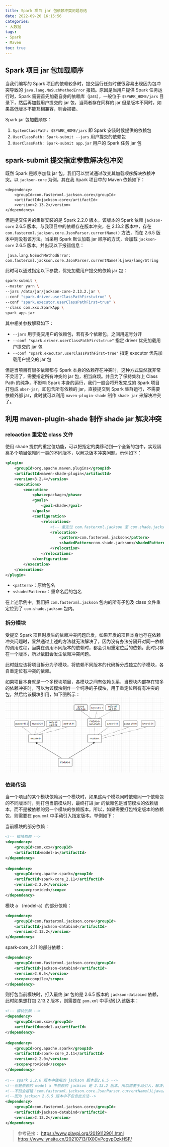 ```yaml
---
title: Spark 项目 jar 包依赖冲突问题总结
date: 2022-09-20 16:15:56
categories:
- 大数据
tags: 
- Spark
- Maven
toc: true
---
```

## Spark 项目 jar 包加载顺序
当我们编写的 Spark 项目的依赖较多时，提交运行任务时便很容易出现因为包冲突导致的 `java.lang.NoSuchMethodError` 报错。原因是当用户提供 Spark 任务运行时，Spark 需要首先加载自身的依赖库（jars），一般位于 `$SPARK_HOME/jars` 目录下，然后再加载用户提交的 jar 包，当两者存在同样的 jar 但是版本不同时，如果高低版本不能互相兼容，则会报错。

Spark jar 包加载顺序：
1. `SystemClassPath: $SPARK_HOME/jars` 即 Spark 安装时候提供的依赖包
2. `UserClassPath: Spark-submit --jars` 用户提交的依赖包
3. `UserClassPath: Spark-submit app.jar` 用户的 Spark 任务 jar 包
<!--more-->
## spark-submit 提交指定参数解决包冲突
既然 Spark 是顺序加载 jar 包，我们可以尝试通过改变其加载顺序解决依赖冲突。以 `jackson-core` 为例，其在我 Spark 项目中的 Maven 依赖如下：
```
<dependency>
    <groupId>com.fasterxml.jackson.core</groupId>
    <artifactId>jackson-core</artifactId>
    <version>2.13.2</version>
</dependency>
```
但是提交任务的集群安装的是 Spark 2.2.0 版本，该版本的 Spark 依赖 `jackson-core` 2.6.5 版本，与我项目中的依赖存在版本冲突，在 2.13.2 版本中，存在 `com.fasterxml.jackson.core.JsonParser.currentName()` 方法，而在 2.6.5 版本中则没有该方法。当采用 Spark 默认加载 jar 顺序的方式，会加载 `jackson-core` 2.6.5 版本，并出现以下报错信息：
```
 java.lang.NoSuchMethodError: com.fasterxml.jackson.core.JsonParser.currentName()Ljava/lang/String
```
此时可以通过指定以下参数，优先加载用户提交的依赖 jar 包：
```bash
spark-submit \
--master yarn \
--jars /data/jar/jackson-core-2.13.2.jar \
--conf "spark.driver.userClassPathFirst=true" \
--conf "spark.executor.userClassPathFirst=true" \
--class com.xxx.SparkApp \
spark_app.jar
```
其中相关参数解释如下：
- `--jars` 用于提交用户的依赖包，若有多个依赖包，之间用逗号分开
- `--conf "spark.driver.userClassPathFirst=true"` 指定 driver 优先加载用户提交的 jar 包
- `--conf "spark.executor.userClassPathFirst=true"` 指定 executor 优先加载用户提交的 jar 包

但是当项目有很多依赖都与 Spark 本身的依赖存在冲突时，这种方式显然就非常不灵活了，需要指定所有冲突的 jar 包，相当麻烦。并且为了保持集群上 Class Path 的纯净，不影响 Spark 本身的运行，我们一般会将开发完成的 Spark 项目打包成 `uber-jar`，即包含所有依赖的 jar，直接提交到 Spark 集群运行，不需要依赖外部 jar，此时就可以利用 `maven-plugin-shade` 制作 `shade jar` 来解决冲突了。
## 利用 maven-plugin-shade 制作 shade jar 解决冲突
### reloaction 重定位 class 文件
使用 shade 提供的重定位功能，可以把指定的类移动到一个全新的包中，实现隔离多个项目依赖同一类的不同版本，以解决版本冲突问题。示例如下：
```xml
<plugin>
    <groupId>org.apache.maven.plugins</groupId>
    <artifactId>maven-shade-plugin</artifactId>
    <version>3.2.4</version>
    <executions>
        <execution>
            <phase>package</phase>
            <goals>
                <goal>shade</goal>
            </goals>
            <configuration>
                <relocations>
                    <!-- 重定位 com.fasterxml.jackson 至 com.shade.jackson -->
                    <relocation>
                        <pattern>com.fasterxml.jackson</pattern>
                        <shadedPattern>com.shade.jackson</shadedPattern>
                    </relocation>
                </relocations>
            </configuration>
        </execution>
    </executions>
</plugin>
```
- `<pattern>`：原始包名
- `<shadedPattern>`：重命名后的包名

在上述示例中，我们把 `com.fasterxml.jackson` 包内的所有子包及 class 文件重定位到了 `com.shade.jackson` 包内。
### 拆分模块
受提交 Spark 项目时发生的依赖冲突问题启发，如果开发的项目本身也存在依赖冲突问题时，显然通过上述的方法就无法解决了，因为没有办法分隔开对同一依赖的调用过程，当类在调用不同版本的依赖时，都会引用重定位后的依赖，此时只存在一个版本，所以依旧会发生依赖冲突问题。

此时就应该将项目拆分为子模块，将依赖不同版本的代码拆分成独立的子模块，各自重定位有冲突的依赖。

如果项目本身就是一个多模块项目，各模块之间有依赖关系，当模块内部存在较多的依赖冲突时，可以为该模块制作一个纯净的子模块，用于重定位所有有冲突的包，然后给该模块引用，如下图所示：
![shade 子模块](/img/shade-model.png)
### 依赖传递
当一个项目的某个模块依赖另一个模块时，如果这两个模块同时依赖同一个依赖包的不同版本时，则打包当前模块时，最终打进 jar 的依赖包是当前模块的依赖版本，而不是被依赖的另一个模块的依赖版本。所以，如果需要打包特定版本的依赖包，则需要在 `pom.xml` 中手动引入指定版本。举例如下：

当前模块的部分依赖：
```xml
<!-- 模块依赖 -->
<dependency>
    <groupId>com.xxx</groupId>
    <artifactId>model-a</artifactId>
</dependency>

<dependency>
    <groupId>org.apache.spark</groupId>
    <artifactId>spark-core_2.11</artifactId>
    <version>2.2.0</version>
    <scope>provided</scope>
</dependency>
```
模块 a （model-a）的部分依赖：
```xml
<dependency>
    <groupId>com.fasterxml.jackson.core</groupId>
    <artifactId>jackson-databind</artifactId>
    <version>2.13.2</version>
</dependency>
```
spark-core_2.11 的部分依赖：
```xml
<dependency>
    <groupId>com.fasterxml.jackson.core</groupId>
    <artifactId>jackson-databind</artifactId>
    <version>2.6.5</version>
    <scope>compile</scope>
</dependency>
```
则打包当前模块时，打入最终 jar 包的是 2.6.5 版本的 `jackson-databind` 依赖，此时如果想打包 2.13.2 版本，则需要在 `pom.xml` 中手动引入该版本：
```xml
<!-- 模块依赖 -->
<dependency>
    <groupId>com.xxx</groupId>
    <artifactId>model-a</artifactId>
</dependency>

<dependency>
    <groupId>org.apache.spark</groupId>
    <artifactId>spark-core_2.11</artifactId>
    <version>2.2.0</version>
    <scope>provided</scope>
</dependency>

<!-- spark 2.2.0 版本中使用的 jackson 版本是2.6.5 -->
<!--但是依赖的 model a 中依赖的 jackson 是 2.13.2 版本，所以需要手动引入，解决包冲突-->
<!--不然会报错：com.fasterxml.jackson.core.JsonParser.currentName()Ljava/lang/String -->
<!--因为 jackson 2.6.5 版本中不包含此方法-->
<dependency>
    <groupId>com.fasterxml.jackson.core</groupId>
    <artifactId>jackson-databind</artifactId>
    <version>2.13.2</version>
</dependency>
```
> 参考链接：
https://www.playpi.org/2019112901.html
https://www.lynsite.cn/20210713/1X0CvPcgvpOzkHSF/
